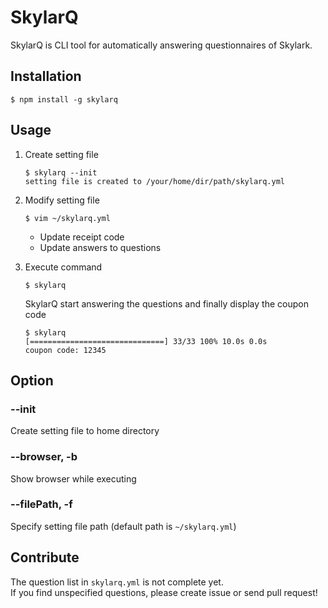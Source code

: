 # SkylarQ
SkylarQ is CLI tool for automatically answering questionnaires of Skylark.

## Installation
```Shell
$ npm install -g skylarq
```

## Usage
1. Create setting file
    ```Shell
    $ skylarq --init
    setting file is created to /your/home/dir/path/skylarq.yml
    ```

1. Modify setting file
    ```Shell
    $ vim ~/skylarq.yml
    ```
    * Update receipt code
    * Update answers to questions 

1. Execute command
    ```Shell
    $ skylarq
    ```

    SkylarQ start answering the questions and finally display the coupon code
    
    ```Shell
    $ skylarq
    [==============================] 33/33 100% 10.0s 0.0s
    coupon code: 12345
    ```

## Option
### --init
Create setting file to home directory

### --browser, -b
Show browser while executing

### --filePath, -f
Specify setting file path (default path is `~/skylarq.yml`)

## Contribute
The question list in `skylarq.yml` is not complete yet.  
If you find unspecified questions, please create issue or send pull request!
